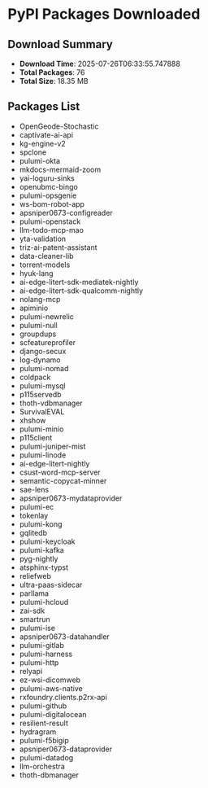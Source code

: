 # PyPI Packages Downloaded

## Download Summary
- **Download Time**: 2025-07-26T06:33:55.747888
- **Total Packages**: 76
- **Total Size**: 18.35 MB

## Packages List
- OpenGeode-Stochastic
- captivate-ai-api
- kg-engine-v2
- spclone
- pulumi-okta
- mkdocs-mermaid-zoom
- yai-loguru-sinks
- openubmc-bingo
- pulumi-opsgenie
- ws-bom-robot-app
- apsniper0673-configreader
- pulumi-openstack
- llm-todo-mcp-mao
- yta-validation
- triz-ai-patent-assistant
- data-cleaner-lib
- torrent-models
- hyuk-lang
- ai-edge-litert-sdk-mediatek-nightly
- ai-edge-litert-sdk-qualcomm-nightly
- nolang-mcp
- apiminio
- pulumi-newrelic
- pulumi-null
- groupdups
- scfeatureprofiler
- django-secux
- log-dynamo
- pulumi-nomad
- coldpack
- pulumi-mysql
- p115servedb
- thoth-vdbmanager
- SurvivalEVAL
- xhshow
- pulumi-minio
- p115client
- pulumi-juniper-mist
- pulumi-linode
- ai-edge-litert-nightly
- csust-word-mcp-server
- semantic-copycat-minner
- sae-lens
- apsniper0673-mydataprovider
- pulumi-ec
- tokenlay
- pulumi-kong
- gqlitedb
- pulumi-keycloak
- pulumi-kafka
- pyg-nightly
- atsphinx-typst
- reliefweb
- ultra-paas-sidecar
- parllama
- pulumi-hcloud
- zai-sdk
- smartrun
- pulumi-ise
- apsniper0673-datahandler
- pulumi-gitlab
- pulumi-harness
- pulumi-http
- relyapi
- ez-wsi-dicomweb
- pulumi-aws-native
- rxfoundry.clients.p2rx-api
- pulumi-github
- pulumi-digitalocean
- resilient-result
- hydragram
- pulumi-f5bigip
- apsniper0673-dataprovider
- pulumi-datadog
- llm-orchestra
- thoth-dbmanager
